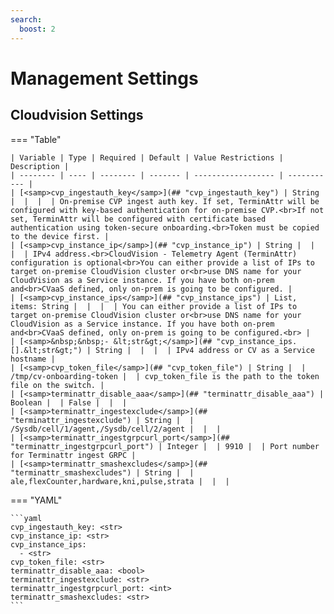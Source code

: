```yaml
---
search:
  boost: 2
---
```


# Management Settings

## Cloudvision Settings

=== "Table"

    | Variable | Type | Required | Default | Value Restrictions | Description |
    | -------- | ---- | -------- | ------- | ------------------ | ----------- |
    | [<samp>cvp_ingestauth_key</samp>](## "cvp_ingestauth_key") | String |  |  |  | On-premise CVP ingest auth key. If set, TerminAttr will be configured with key-based authentication for on-premise CVP.<br>If not set, TerminAttr will be configured with certificate based authentication using token-secure onboarding.<br>Token must be copied to the device first. |
    | [<samp>cvp_instance_ip</samp>](## "cvp_instance_ip") | String |  |  |  | IPv4 address.<br>CloudVision - Telemetry Agent (TerminAttr) configuration is optional<br>You can either provide a list of IPs to target on-premise CloudVision cluster or<br>use DNS name for your CloudVision as a Service instance. If you have both on-prem and<br>CVaaS defined, only on-prem is going to be configured. |
    | [<samp>cvp_instance_ips</samp>](## "cvp_instance_ips") | List, items: String |  |  |  | You can either provide a list of IPs to target on-premise CloudVision cluster or<br>use DNS name for your CloudVision as a Service instance. If you have both on-prem and<br>CVaaS defined, only on-prem is going to be configured.<br> |
    | [<samp>&nbsp;&nbsp;- &lt;str&gt;</samp>](## "cvp_instance_ips.[].&lt;str&gt;") | String |  |  |  | IPv4 address or CV as a Service hostname |
    | [<samp>cvp_token_file</samp>](## "cvp_token_file") | String |  | /tmp/cv-onboarding-token |  | cvp_token_file is the path to the token file on the switch. |
    | [<samp>terminattr_disable_aaa</samp>](## "terminattr_disable_aaa") | Boolean |  | False |  |  |
    | [<samp>terminattr_ingestexclude</samp>](## "terminattr_ingestexclude") | String |  | /Sysdb/cell/1/agent,/Sysdb/cell/2/agent |  |  |
    | [<samp>terminattr_ingestgrpcurl_port</samp>](## "terminattr_ingestgrpcurl_port") | Integer |  | 9910 |  | Port number for Terminattr ingest GRPC |
    | [<samp>terminattr_smashexcludes</samp>](## "terminattr_smashexcludes") | String |  | ale,flexCounter,hardware,kni,pulse,strata |  |  |

=== "YAML"

    ```yaml
    cvp_ingestauth_key: <str>
    cvp_instance_ip: <str>
    cvp_instance_ips:
      - <str>
    cvp_token_file: <str>
    terminattr_disable_aaa: <bool>
    terminattr_ingestexclude: <str>
    terminattr_ingestgrpcurl_port: <int>
    terminattr_smashexcludes: <str>
    ```
